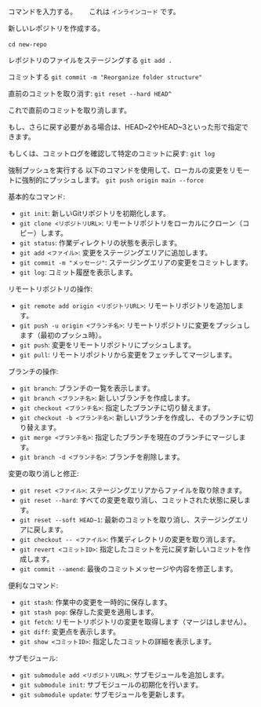 コマンドを入力する。　　
これは `インラインコード` です。

新しいレポジトリを作成する。 <br> </br>
`cd new-repo`

レポジトリのファイルをステージングする
`git add .`

コミットする
`git commit -m "Reorganize folder structure"`

直前のコミットを取り消す:
`git reset --hard HEAD^`

これで直前のコミットを取り消します。

もし、さらに戻す必要がある場合は、HEAD~2やHEAD~3といった形で指定できます。

もしくは、コミットログを確認して特定のコミットに戻す:
`git log`

強制プッシュを実行する
以下のコマンドを使用して、ローカルの変更をリモートに強制的にプッシュします。
`git push origin main --force`

基本的なコマンド:
- `git init`: 新しいGitリポジトリを初期化します。  
- `git clone <リポジトリURL>`: リモートリポジトリをローカルにクローン（コピー）します。  
- `git status`: 作業ディレクトリの状態を表示します。  
- `git add <ファイル>`: 変更をステージングエリアに追加します。  
- `git commit -m "メッセージ"`: ステージングエリアの変更をコミットします。  
- `git log`: コミット履歴を表示します。  

リモートリポジトリの操作:
- `git remote add origin <リポジトリURL>`: リモートリポジトリを追加します。  
- `git push -u origin <ブランチ名>`: リモートリポジトリに変更をプッシュします（最初のプッシュ時）。  
- `git push`: 変更をリモートリポジトリにプッシュします。  
- `git pull`: リモートリポジトリから変更をフェッチしてマージします。  

ブランチの操作:
- `git branch`: ブランチの一覧を表示します。  
- `git branch <ブランチ名>`: 新しいブランチを作成します。  
- `git checkout <ブランチ名>`: 指定したブランチに切り替えます。  
- `git checkout -b <ブランチ名>`: 新しいブランチを作成し、そのブランチに切り替えます。  
- `git merge <ブランチ名>`: 指定したブランチを現在のブランチにマージします。  
- `git branch -d <ブランチ名>`: ブランチを削除します。  

変更の取り消しと修正:
- `git reset <ファイル>`: ステージングエリアからファイルを取り除きます。  
- `git reset --hard`: すべての変更を取り消し、コミットされた状態に戻します。  
- `git reset --soft HEAD~1`: 最新のコミットを取り消し、ステージングエリアに戻します。  
- `git checkout -- <ファイル>`: 作業ディレクトリの変更を取り消します。  
- `git revert <コミットID>`: 指定したコミットを元に戻す新しいコミットを作成します。  
- `git commit --amend`: 最後のコミットメッセージや内容を修正します。  

便利なコマンド:
- `git stash`: 作業中の変更を一時的に保存します。  
- `git stash pop`: 保存した変更を適用します。  
- `git fetch`: リモートリポジトリの変更を取得します（マージはしません）。  
- `git diff`: 変更点を表示します。  
- `git show <コミットID>`: 指定したコミットの詳細を表示します。  

サブモジュール:
- `git submodule add <リポジトリURL>`: サブモジュールを追加します。  
- `git submodule init`: サブモジュールの初期化を行います。  
- `git submodule update`: サブモジュールを更新します。
